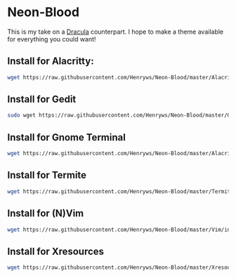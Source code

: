 # Neon-Blood
This is my take on a [Dracula](https://github.com/dracula/) counterpart. I hope to make a theme available for everything you could want!

## Install for Alacritty:
```bash
wget https://raw.githubusercontent.com/Henryws/Neon-Blood/master/Alacritty/install.sh | bash
```
## Install for Gedit
```bash
sudo wget https://raw.githubusercontent.com/Henryws/Neon-Blood/master/Gedit/install.sh | bash
```
## Install for Gnome Terminal
```bash
wget https://raw.githubusercontent.com/Henryws/Neon-Blood/master/Alacritty/install.sh | bash
```
## Install for Termite
```bash
wget https://raw.githubusercontent.com/Henryws/Neon-Blood/master/Termite/install.sh | bash
```
## Install for (N)Vim
```bash
wget https://raw.githubusercontent.com/Henryws/Neon-Blood/master/Vim/install.sh | bash
```
## Install for Xresources
```bash
wget https://raw.githubusercontent.com/Henryws/Neon-Blood/master/Xresources/install.sh | bash
```
